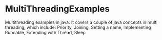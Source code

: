 # MultiThreadingExamples
Multithreading examples in java.
It covers a couple of java concepts in multi threading, which include:
Priority, Joining, Setting a name, Implementing Runnable, Extending with Thread, Sleep
